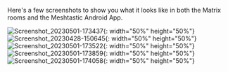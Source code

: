 Here's a few screenshots to show you what it looks like in both the Matrix rooms and the Meshtastic Android App.

![Screenshot_20230501-173437](https://user-images.githubusercontent.com/17190268/235544545-c93cccb2-3860-4418-a9bd-08d6c601fa3a.png){: width="50%" height="50%"}
![Screenshot_20230428-150645](https://user-images.githubusercontent.com/17190268/235544557-96498def-16aa-48d4-a651-31f3d900002b.png){: width="50%" height="50%"}
![Screenshot_20230501-173522](https://user-images.githubusercontent.com/17190268/235544578-b70ead6d-3685-4f43-92da-57023aca2bb9.png){: width="50%" height="50%"}
![Screenshot_20230501-173859](https://user-images.githubusercontent.com/17190268/235544620-119ca3f3-2336-4772-842d-f445935f0545.png){: width="50%" height="50%"}
![Screenshot_20230501-174058](https://user-images.githubusercontent.com/17190268/235544717-54870087-8342-4185-80ab-ad09d6c4ab44.png){: width="50%" height="50%"}

